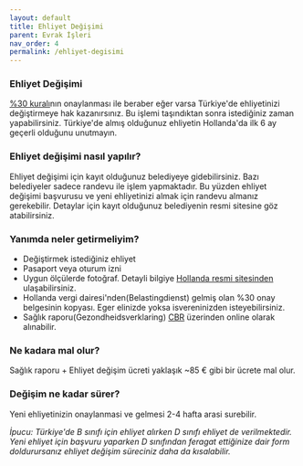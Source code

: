 ```yaml
---
layout: default
title: Ehliyet Değişimi
parent: Evrak İşleri
nav_order: 4
permalink: /ehliyet-degisimi
---
```


### Ehliyet Değişimi

[%30 kuralı](/yuzde-otuz-kurali)nın onaylanması ile beraber eğer varsa Türkiye'de ehliyetinizi değiştirmeye hak
kazanırsınız. Bu işlemi
taşındıktan sonra istediğiniz zaman yapabilirsiniz. Türkiye'de almış olduğunuz ehliyetin Hollanda'da ilk 6 ay geçerli
olduğunu unutmayın.

### Ehliyet değişimi nasıl yapılır?

Ehliyet değişimi için kayıt olduğunuz belediyeye gidebilirsiniz. Bazı belediyeler sadece randevu ile işlem yapmaktadır.
Bu yüzden ehliyet değişimi başvurusu ve yeni ehliyetinizi almak için randevu almanız gerekebilir. Detaylar için kayıt
olduğunuz belediyenin resmi sitesine göz atabilirsiniz.

### Yanımda neler getirmeliyim?

* Değiştirmek istediğiniz ehliyet
* Pasaport veya oturum izni
* Uygun ölçülerde fotoğraf. Detayli
  bilgiye [Hollanda resmi sitesinden](https://www.government.nl/topics/identification-documents/requirements-for-photos)
  ulaşabilirsiniz.
* Hollanda vergi dairesi'nden(Belastingdienst) gelmiş olan %30 onay belgesinin kopyası. Eger elinizde yoksa
  isvereninizden isteyebilirsiniz.
* Sağlık raporu(Gezondheidsverklaring) [CBR](https://www.cbr.nl/nl/rijbewijs-houden/nl/gezondheidsverklaring.htm)
  üzerinden online olarak alınabilir.

### Ne kadara mal olur?

Sağlık raporu + Ehliyet değişim ücreti yaklaşık ~85 € gibi bir ücrete mal olur.

### Değişim ne kadar sürer?

Yeni ehliyetinizin onaylanmasi ve gelmesi 2-4 hafta arasi surebilir.

_İpucu: Türkiye'de B sınıfı için ehliyet alırken D sınıfı ehliyet de verilmektedir. Yeni ehliyet için başvuru
yaparken D sınıfından feragat ettiğinize dair form doldurursanız ehliyet değişim süreciniz daha da kısalabilir._